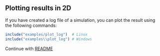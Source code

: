 ## Plotting results in 2D

If you have created a log file of a simulation, you can plot the result using the following commands:

```julia
include("examples/plot_log")  # Linux
include("examples\\plot_log") # Windows
```

Continue with [README](../README.md)